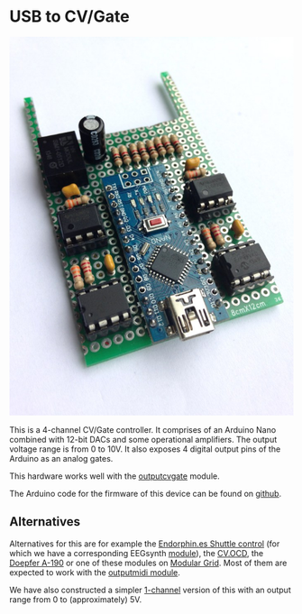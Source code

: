 # USB to CV/Gate

![photo](eegsynth_cvgate_mcp4822.jpg)

This is a 4-channel CV/Gate controller. It comprises of an Arduino Nano combined with 12-bit DACs and some operational amplifiers. The output voltage range is from 0 to 10V. It also exposes 4 digital output pins of the Arduino as an analog gates.

This hardware works well with the [outputcvgate](../../module/outputcvgate)  module.

The Arduino code for the firmware of this device can be found on [github](https://github.com/robertoostenveld/arduino/tree/master/eegsynth_cvgate_mcp4822).

## Alternatives

Alternatives for this are for example the [Endorphin.es Shuttle control](https://www.endorphin.es) (for which we have a corresponding EEGsynth [module](../../module/endorphines)), the [CV.OCD](https://www.tindie.com/products/hotchk155/cvocd-a-super-flexible-midi-to-cv-box/), the [Doepfer A-190](http://www.doepfer.de/a190.htm) or one of these modules on [Modular Grid](https://www.modulargrid.net/e/tags/view/10). Most of them are expected to work with the [outputmidi module](../../module/outputmidi).

We have also constructed a simpler [1-channel](../usb2cvgate_1channel/) version of this with an output range from 0 to (approximately) 5V.
